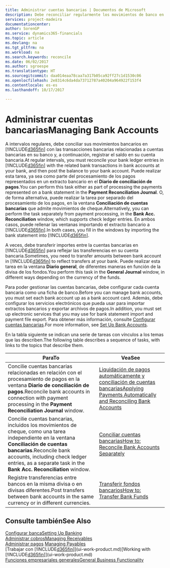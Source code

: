 ```yaml
---
title: Administrar cuentas bancarias | Documentos de Microsoft
description: Debe reconciliar regularmente los movimientos de banco en Financials con las transacciones bancarias relacionadas en sus cuentas bancarias.
services: project-madeira
documentationcenter: 
author: SorenGP
ms.service: dynamics365-financials
ms.topic: article
ms.devlang: na
ms.tgt_pltfrm: na
ms.workload: na
ms.search.keywords: reconcile
ms.date: 06/02/2017
ms.author: sgroespe
ms.translationtype: HT
ms.sourcegitcommit: daa014eaa78caa7a317b05ca92ff27c1d1530c06
ms.openlocfilehash: 2e8314c6da4da73712787a40204a964922f153f4
ms.contentlocale: es-es
ms.lasthandoff: 10/17/2017

---
```

# <a name="managing-bank-accounts"></a><span data-ttu-id="d1334-103">Administrar cuentas bancarias</span><span class="sxs-lookup"><span data-stu-id="d1334-103">Managing Bank Accounts</span></span>
<span data-ttu-id="d1334-104">A intervalos regulares, debe conciliar sus movimientos bancarios en [!INCLUDE[d365fin](includes/d365fin_md.md)] con las transacciones bancarias relacionadas a cuentas bancarias en su banco y, a continuación, registrar el saldo en su cuenta bancaria.</span><span class="sxs-lookup"><span data-stu-id="d1334-104">At regular intervals, you must reconcile your bank ledger entries in [!INCLUDE[d365fin](includes/d365fin_md.md)] with the related bank transactions in bank accounts at your bank, and then post the balance to your bank account.</span></span> <span data-ttu-id="d1334-105">Puede realizar esta tarea, ya sea como parte del procesamiento de los pagos representados en un extracto bancario en el **Diario de conciliación de pagos**.</span><span class="sxs-lookup"><span data-stu-id="d1334-105">You can perform this task either as part of processing the payments represented on a bank statement in the **Payment Reconciliation Journal**.</span></span> <span data-ttu-id="d1334-106">O, de forma alternativa, puede realizar la tarea por separado del procesamiento de los pagos, en la ventana **Conciliación de cuentas bancarias** que admite movimientos de cheque.</span><span class="sxs-lookup"><span data-stu-id="d1334-106">Alternatively, you can perform the task separately from payment processing, in the **Bank Acc. Reconciliation** window, which supports check ledger entries.</span></span> <span data-ttu-id="d1334-107">En ambos casos, puede rellenar las ventanas importando el extracto bancario a [!INCLUDE[d365fin](includes/d365fin_md.md)].</span><span class="sxs-lookup"><span data-stu-id="d1334-107">In both cases, you fill in the windows by importing the bank statement into [!INCLUDE[d365fin](includes/d365fin_md.md)].</span></span>

<span data-ttu-id="d1334-108">A veces, debe transferir importes entre la cuentas bancarias en [!INCLUDE[d365fin](includes/d365fin_md.md)] para reflejar las transferencias en su cuenta bancaria.</span><span class="sxs-lookup"><span data-stu-id="d1334-108">Sometimes, you need to transfer amounts between bank account in [!INCLUDE[d365fin](includes/d365fin_md.md)] to reflect transfers at your bank.</span></span> <span data-ttu-id="d1334-109">Puede realizar esta tarea en la ventana **Diario general**, de diferentes maneras en función de la divisa de los fondos.</span><span class="sxs-lookup"><span data-stu-id="d1334-109">You perform this task in the **General Journal** window, in different ways depending on the currency of the funds.</span></span>

<span data-ttu-id="d1334-110">Para poder gestionar las cuentas bancarias, debe configurar cada cuenta bancaria como una ficha de banco.</span><span class="sxs-lookup"><span data-stu-id="d1334-110">Before you can manage bank accounts, you must set each bank account up as a bank account card.</span></span> <span data-ttu-id="d1334-111">Además, debe configurar los servicios electrónicos que pueda usar para importar extractos bancarios y exportar archivos de pagos.</span><span class="sxs-lookup"><span data-stu-id="d1334-111">In addition, you must set up electronic services that you may use for bank statement import and payment file export.</span></span> <span data-ttu-id="d1334-112">Para obtener más información, consulte [Configurar cuentas bancarias](bank-setup-banking.md).</span><span class="sxs-lookup"><span data-stu-id="d1334-112">For more information, see [Set Up Bank Accounts](bank-setup-banking.md).</span></span>

<span data-ttu-id="d1334-113">En la tabla siguiente se indican una serie de tareas con vínculos a los temas que las describen.</span><span class="sxs-lookup"><span data-stu-id="d1334-113">The following table describes a sequence of tasks, with links to the topics that describe them.</span></span>

| <span data-ttu-id="d1334-114">Para</span><span class="sxs-lookup"><span data-stu-id="d1334-114">To</span></span> | <span data-ttu-id="d1334-115">Vea</span><span class="sxs-lookup"><span data-stu-id="d1334-115">See</span></span> |
| --- | --- |
| <span data-ttu-id="d1334-116">Concilie cuentas bancarias relacionadas en relación con el procesamiento de pagos en la ventana **Diario de conciliación de pagos**.</span><span class="sxs-lookup"><span data-stu-id="d1334-116">Reconcile bank accounts in connection with payment processing in the **Payment Reconciliation Journal** window.</span></span> |[<span data-ttu-id="d1334-117">Liquidación de pagos automáticamente y conciliación de cuentas bancarias</span><span class="sxs-lookup"><span data-stu-id="d1334-117">Applying Payments Automatically and Reconciling Bank Accounts</span></span>](receivables-apply-payments-auto-reconcile-bank-accounts.md) |
| <span data-ttu-id="d1334-118">Concilie cuentas bancarias, incluidos los movimientos de cheque, como una tarea independiente en la ventana **Conciliación de cuentas bancarias**.</span><span class="sxs-lookup"><span data-stu-id="d1334-118">Reconcile bank accounts, including check ledger entries, as a separate task in the **Bank Acc. Reconciliation** window.</span></span> |[<span data-ttu-id="d1334-119">Conciliar cuentas bancarias</span><span class="sxs-lookup"><span data-stu-id="d1334-119">How to: Reconcile Bank Accounts Separately</span></span>](bank-how-reconcile-bank-accounts-separately.md) |
| <span data-ttu-id="d1334-120">Registre transferencias entre bancos en la misma divisa o en divisas diferentes.</span><span class="sxs-lookup"><span data-stu-id="d1334-120">Post transfers between bank accounts in the same currency or in different currencies.</span></span> |[<span data-ttu-id="d1334-121">Transferir fondos bancarios</span><span class="sxs-lookup"><span data-stu-id="d1334-121">How to: Transfer Bank Funds</span></span>](bank-how-transfer-bank-funds.md) |

## <a name="see-also"></a><span data-ttu-id="d1334-122">Consulte también</span><span class="sxs-lookup"><span data-stu-id="d1334-122">See Also</span></span>
[<span data-ttu-id="d1334-123">Configurar banca</span><span class="sxs-lookup"><span data-stu-id="d1334-123">Setting Up Banking</span></span>](bank-setup-banking.md)  
[<span data-ttu-id="d1334-124">Administrar cobros</span><span class="sxs-lookup"><span data-stu-id="d1334-124">Managing Receivables</span></span>](receivables-manage-receivables.md)  
<span data-ttu-id="d1334-125">[Administrar pagos](payables-manage-payables.md)  </span><span class="sxs-lookup"><span data-stu-id="d1334-125">[Managing Payables](payables-manage-payables.md)  </span></span>  
<span data-ttu-id="d1334-126">[Trabajar con [!INCLUDE[d365fin](includes/d365fin_md.md)]](ui-work-product.md)</span><span class="sxs-lookup"><span data-stu-id="d1334-126">[Working with [!INCLUDE[d365fin](includes/d365fin_md.md)]](ui-work-product.md)</span></span>  
[<span data-ttu-id="d1334-127">Funciones empresariales generales</span><span class="sxs-lookup"><span data-stu-id="d1334-127">General Business Functionality</span></span>](ui-across-business-areas.md)  

